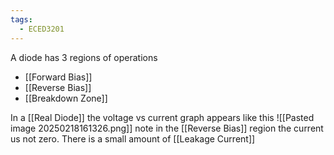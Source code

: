 ```yaml
---
tags:
  - ECED3201
---
```

A diode has 3 regions of operations
- [[Forward Bias]]
- [[Reverse Bias]]
- [[Breakdown Zone]]


In a [[Real Diode]] the voltage vs current graph appears like this 
![[Pasted image 20250218161326.png]]
note in the [[Reverse Bias]] region the current us not zero.
There is a small amount of [[Leakage Current]]  



